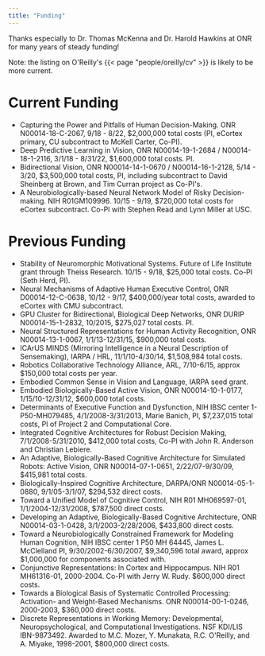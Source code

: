 ```yaml
---
title: "Funding"
---
```


Thanks especially to Dr. Thomas McKenna and Dr. Harold Hawkins at ONR for many years of steady funding!

Note: the listing on O'Reilly's {{< page "people/oreilly/cv" >}} is likely to be more current.

# Current Funding

* Capturing the Power and Pitfalls of Human Decision-Making. ONR N00014-18-C-2067, 9/18 - 8/22, $2,000,000 total costs (PI, eCortex primary, CU subcontract to McKell Carter, Co-PI).
* Deep Predictive Learning in Vision, ONR N00014-19-1-2684 / N00014-18-1-2116, 3/1/18 -  8/31/22, $1,600,000 total costs.  PI.
* Bidirectional Vision, ONR N00014-14-1-0670 / N00014-16-1-2128, 5/14 - 3/20, $3,500,000 total costs, PI, including subcontract to David Sheinberg at Brown, and Tim Curran project as Co-PI's.
* A Neurobiologically-based Neural Network Model of Risky Decision-making. NIH R01GM109996. 10/15 - 9/19, $720,000 total costs for eCortex subcontract. Co-PI with Stephen Read and Lynn Miller at USC.

# Previous Funding

* Stability of Neuromorphic Motivational Systems. Future of Life Institute grant through Theiss Research. 10/15 - 9/18, $25,000 total costs. Co-PI (Seth Herd, PI).
* Neural Mechanisms of Adaptive Human Executive Control, ONR D00014-12-C-0638, 10/12 - 9/17, $400,000/year total costs, awarded to eCortex with CMU subcontract.
* GPU Cluster for Bidirectional, Biological Deep Networks, ONR DURIP N00014-15-1-2832, 10/2015, $275,027 total costs. PI.
* Neural Structured Representations for Human Activity Recognition, ONR N00014-13-1-0067, 1/1/13-12/31/15, $900,000 total costs.
* ICArUS MINDS (Mirroring Intelligence in a Neural Description of Sensemaking), IARPA / HRL, 11/1/10-4/30/14, $1,508,984 total costs.
* Robotics Collaborative Technology Alliance, ARL, 7/10-6/15, approx $150,000 total costs per year.
* Embodied Common Sense in Vision and Language, IARPA seed grant.
* Embodied Biologically-Based Active Vision, ONR N00014-10-1-0177, 1/15/10-12/31/12, $600,000 total costs.
* Determinants of Executive Function and Dysfunction, NIH IBSC center 1-P50-MH079485, 4/1/2008-3/31/2013, Marie Banich, PI, $7,237,015 total costs, PI of Project 2 and Computational Core.
* Integrated Cognitive Architectures for Robust Decision Making, 7/1/2008-5/31/2010, $412,000 total costs, Co-PI with John R. Anderson and Christian Lebiere.
* An Adaptive, Biologically-Based Cognitive Architecture for Simulated Robots: Active Vision, ONR N00014-07-1-0651, 2/22/07-9/30/09, $415,981 total costs.
* Biologically-Inspired Cognitive Architecture, DARPA/ONR N00014-05-1-0880, 9/1/05-3/1/07, $294,532 direct costs.
* Toward a Unified Model of Cognitive Control, NIH R01 MH069597-01, 1/1/2004-12/31/2008, $787,500 direct costs.
* Developing an Adaptive, Biologically-Based Cognitive Architecture, ONR N00014-03-1-0428, 3/1/2003-2/28/2006, $433,800 direct costs.
* Toward a Neurobiologically Constrained Framework for Modeling Human Cognition, NIH IBSC center 1 P50 MH 64445, James L. McClelland PI, 9/30/2002-6/30/2007, $9,340,596 total award, approx $1,000,000 for components associated with.
* Conjunctive Representations: In Cortex and Hippocampus. NIH R01 MH61316-01, 2000-2004. Co-PI with Jerry W. Rudy. $600,000 direct costs.
* Towards a Biological Basis of Systematic Controlled Processing: Activation- and Weight-Based Mechanisms. ONR N00014-00-1-0246, 2000-2003, $360,000 direct costs.
* Discrete Representations in Working Memory: Developmental, Neuropsychological, and Computational Investigations. NSF KDI/LIS IBN-9873492. Awarded to M.C. Mozer, Y. Munakata, R.C. O'Reilly, and A. Miyake, 1998-2001, $800,000 direct costs.

